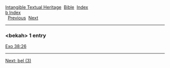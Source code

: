 [Intangible Textual Heritage](../../index)  [Bible](../index) 
[Index](index)   
[b Index](_b_)  
  [Previous](c01236)  [Next](c01238) 

------------------------------------------------------------------------

### &lt;bekah&gt; 1 entry

[Exo 38:26](../kjv/exo038.htm#026)  

------------------------------------------------------------------------

[Next: bel (3)](c01238)
